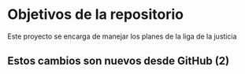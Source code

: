 # Objetivos de la repositorio

Este proyecto se encarga de manejar los planes de la liga de la justicia


## Estos cambios son nuevos desde GitHub (2)
